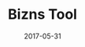 ---
layout: site
title: "Bizns Tool"
date: 2017-05-31
categories: [community]
version: 4.3.5
major: 4
minor: 3
patch: 5
slug: bizns
link: https://www.biznstool.com
submitter: Babugoli
permalink: /sites/:slug
---